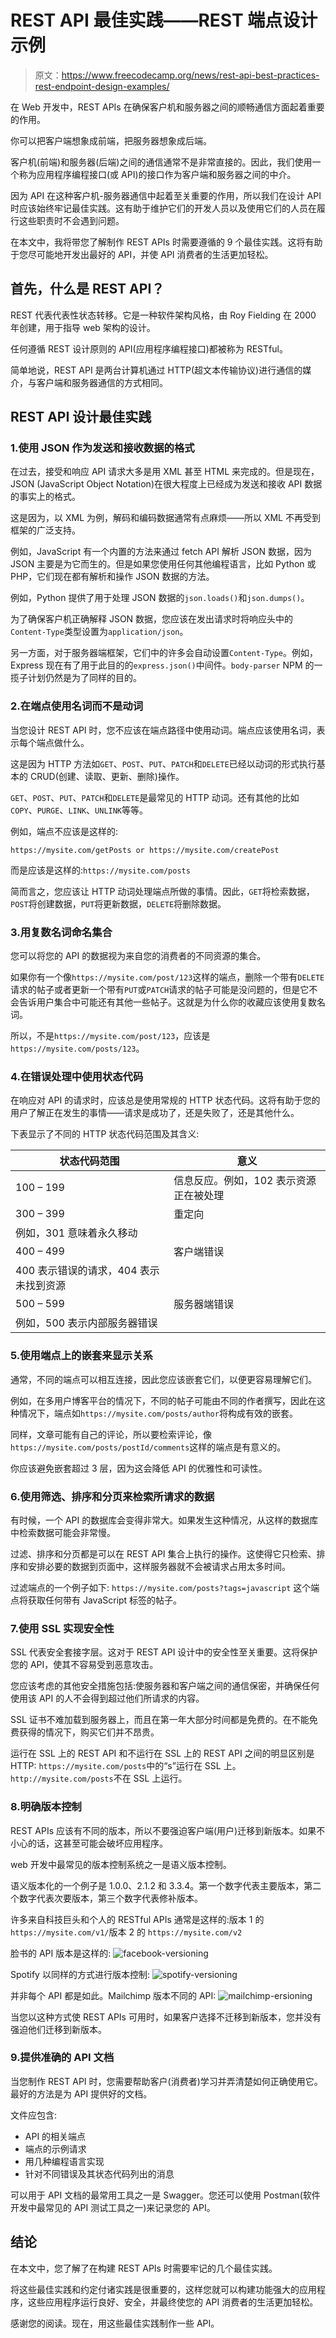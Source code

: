 # REST API 最佳实践——REST 端点设计示例

> 原文：<https://www.freecodecamp.org/news/rest-api-best-practices-rest-endpoint-design-examples/>

在 Web 开发中，REST APIs 在确保客户机和服务器之间的顺畅通信方面起着重要的作用。

你可以把客户端想象成前端，把服务器想象成后端。

客户机(前端)和服务器(后端)之间的通信通常不是非常直接的。因此，我们使用一个称为应用程序编程接口(或 API)的接口作为客户端和服务器之间的中介。

因为 API 在这种客户机-服务器通信中起着至关重要的作用，所以我们在设计 API 时应该始终牢记最佳实践。这有助于维护它们的开发人员以及使用它们的人员在履行这些职责时不会遇到问题。

在本文中，我将带您了解制作 REST APIs 时需要遵循的 9 个最佳实践。这将有助于您尽可能地开发出最好的 API，并使 API 消费者的生活更加轻松。

## 首先，什么是 REST API？

REST 代表代表性状态转移。它是一种软件架构风格，由 Roy Fielding 在 2000 年创建，用于指导 web 架构的设计。

任何遵循 REST 设计原则的 API(应用程序编程接口)都被称为 RESTful。

简单地说，REST API 是两台计算机通过 HTTP(超文本传输协议)进行通信的媒介，与客户端和服务器通信的方式相同。

## REST API 设计最佳实践

### 1.使用 JSON 作为发送和接收数据的格式

在过去，接受和响应 API 请求大多是用 XML 甚至 HTML 来完成的。但是现在，JSON (JavaScript Object Notation)在很大程度上已经成为发送和接收 API 数据的事实上的格式。

这是因为，以 XML 为例，解码和编码数据通常有点麻烦——所以 XML 不再受到框架的广泛支持。

例如，JavaScript 有一个内置的方法来通过 fetch API 解析 JSON 数据，因为 JSON 主要是为它而生的。但是如果您使用任何其他编程语言，比如 Python 或 PHP，它们现在都有解析和操作 JSON 数据的方法。

例如，Python 提供了用于处理 JSON 数据的`json.loads()`和`json.dumps()`。

为了确保客户机正确解释 JSON 数据，您应该在发出请求时将响应头中的`Content-Type`类型设置为`application/json`。

另一方面，对于服务器端框架，它们中的许多会自动设置`Content-Type`。例如，Express 现在有了用于此目的的`express.json()`中间件。`body-parser` NPM 的一揽子计划仍然是为了同样的目的。

### 2.在端点使用名词而不是动词

当您设计 REST API 时，您不应该在端点路径中使用动词。端点应该使用名词，表示每个端点做什么。

这是因为 HTTP 方法如`GET`、`POST`、`PUT`、`PATCH`和`DELETE`已经以动词的形式执行基本的 CRUD(创建、读取、更新、删除)操作。

`GET`、`POST`、`PUT`、`PATCH`和`DELETE`是最常见的 HTTP 动词。还有其他的比如`COPY`、`PURGE`、`LINK`、`UNLINK`等等。

例如，端点不应该是这样的:

`https://mysite.com/getPosts or https://mysite.com/createPost`

而是应该是这样的:`https://mysite.com/posts`

简而言之，您应该让 HTTP 动词处理端点所做的事情。因此，`GET`将检索数据，`POST`将创建数据，`PUT`将更新数据，`DELETE`将删除数据。

### 3.用复数名词命名集合

您可以将您的 API 的数据视为来自您的消费者的不同资源的集合。

如果你有一个像`https://mysite.com/post/123`这样的端点，删除一个带有`DELETE`请求的帖子或者更新一个带有`PUT`或`PATCH`请求的帖子可能是没问题的，但是它不会告诉用户集合中可能还有其他一些帖子。这就是为什么你的收藏应该使用复数名词。

所以，不是`https://mysite.com/post/123`，应该是`https://mysite.com/posts/123`。

### 4.在错误处理中使用状态代码

在响应对 API 的请求时，应该总是使用常规的 HTTP 状态代码。这将有助于您的用户了解正在发生的事情——请求是成功了，还是失败了，还是其他什么。

下表显示了不同的 HTTP 状态代码范围及其含义:

| 状态代码范围 | 意义 |
| --- | --- |
| 100 – 199 | 信息反应。例如，102 表示资源正在被处理 |
| 300 – 399 | 重定向
例如，301 意味着永久移动 |
| 400 – 499 | 客户端错误
400 表示错误的请求，404 表示未找到资源 |
| 500 – 599 | 服务器端错误
例如，500 表示内部服务器错误 |

### 5.使用端点上的嵌套来显示关系

通常，不同的端点可以相互连接，因此您应该嵌套它们，以便更容易理解它们。

例如，在多用户博客平台的情况下，不同的帖子可能由不同的作者撰写，因此在这种情况下，端点如`https://mysite.com/posts/author`将构成有效的嵌套。

同样，文章可能有自己的评论，所以要检索评论，像`https://mysite.com/posts/postId/comments`这样的端点是有意义的。

你应该避免嵌套超过 3 层，因为这会降低 API 的优雅性和可读性。

### 6.使用筛选、排序和分页来检索所请求的数据

有时候，一个 API 的数据库会变得非常大。如果发生这种情况，从这样的数据库中检索数据可能会非常慢。

过滤、排序和分页都是可以在 REST API 集合上执行的操作。这使得它只检索、排序和安排必要的数据到页面中，这样服务器就不会被请求占用太多时间。

过滤端点的一个例子如下:
`https://mysite.com/posts?tags=javascript`
这个端点将获取任何带有 JavaScript 标签的帖子。

### 7.使用 SSL 实现安全性

SSL 代表安全套接字层。这对于 REST API 设计中的安全性至关重要。这将保护您的 API，使其不容易受到恶意攻击。

您应该考虑的其他安全措施包括:使服务器和客户端之间的通信保密，并确保任何使用该 API 的人不会得到超过他们所请求的内容。

SSL 证书不难加载到服务器上，而且在第一年大部分时间都是免费的。在不能免费获得的情况下，购买它们并不昂贵。

运行在 SSL 上的 REST API 和不运行在 SSL 上的 REST API 之间的明显区别是 HTTP:
`https://mysite.com/posts`中的“s”运行在 SSL 上。
`http://mysite.com/posts`不在 SSL 上运行。

### 8.明确版本控制

REST APIs 应该有不同的版本，所以不要强迫客户端(用户)迁移到新版本。如果不小心的话，这甚至可能会破坏应用程序。

web 开发中最常见的版本控制系统之一是语义版本控制。

语义版本化的一个例子是 1.0.0、2.1.2 和 3.3.4。第一个数字代表主要版本，第二个数字代表次要版本，第三个数字代表修补版本。

许多来自科技巨头和个人的 RESTful APIs 通常是这样的:版本 1 的
`https://mysite.com/v1/`版本 2 的
`https://mysite.com/v2`

脸书的 API 版本是这样的:
![facebook-versioning](img/d44c6d50ed918f857281534189eb3635.png)

Spotify 以同样的方式进行版本控制:
![spotify-versioning](img/9fbac9072cd3b0b046dfa1d057e43bae.png)

并非每个 API 都是如此。Mailchimp 版本不同的 API:
![mailchimp-ersioning](img/ce63e205ea5cc721686c792ea1deb5cc.png)

当您以这种方式使 REST APIs 可用时，如果客户选择不迁移到新版本，您并没有强迫他们迁移到新版本。

### 9.提供准确的 API 文档

当您制作 REST API 时，您需要帮助客户(消费者)学习并弄清楚如何正确使用它。最好的方法是为 API 提供好的文档。

文件应包含:

*   API 的相关端点
*   端点的示例请求
*   用几种编程语言实现
*   针对不同错误及其状态代码列出的消息

可以用于 API 文档的最常用工具之一是 Swagger。您还可以使用 Postman(软件开发中最常见的 API 测试工具之一)来记录您的 API。

## 结论

在本文中，您了解了在构建 REST APIs 时需要牢记的几个最佳实践。

将这些最佳实践和约定付诸实践是很重要的，这样您就可以构建功能强大的应用程序，这些应用程序运行良好、安全，并最终使您的 API 消费者的生活更加轻松。

感谢您的阅读。现在，用这些最佳实践制作一些 API。